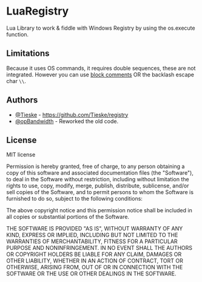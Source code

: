 # LuaRegistry

Lua Library to work & fiddle with Windows Registry by using the os.execute function.

## Limitations

Because it uses OS commands, it requires double sequences, these are not integrated. However you can use [block comments](https://www.lua.org/pil/1.3.html) OR the backlash escape char `\\`.


## Authors

- [@Tieske](https://github.com/Tieske) - https://github.com/Tieske/registry
- [@opBandwidth](https://github.com/opBandwidth) - Reworked the old code.

## License

MIT license

Permission is hereby granted, free of charge, to any person obtaining a copy of this software and associated documentation files (the "Software"), to deal in the Software without restriction, including without limitation the rights to use, copy, modify, merge, publish, distribute, sublicense, and/or sell copies of the Software, and to permit persons to whom the Software is furnished to do so, subject to the following conditions:

The above copyright notice and this permission notice shall be included in all copies or substantial portions of the Software.

THE SOFTWARE IS PROVIDED "AS IS", WITHOUT WARRANTY OF ANY KIND, EXPRESS OR IMPLIED, INCLUDING BUT NOT LIMITED TO THE WARRANTIES OF MERCHANTABILITY, FITNESS FOR A PARTICULAR PURPOSE AND NONINFRINGEMENT. IN NO EVENT SHALL THE AUTHORS OR COPYRIGHT HOLDERS BE LIABLE FOR ANY CLAIM, DAMAGES OR OTHER LIABILITY, WHETHER IN AN ACTION OF CONTRACT, TORT OR OTHERWISE, ARISING FROM, OUT OF OR IN CONNECTION WITH THE SOFTWARE OR THE USE OR OTHER DEALINGS IN THE SOFTWARE.
